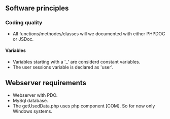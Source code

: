 ## Software principles
### Coding quality 
* All functions/methodes/classes will we documented with either PHPDOC or JSDoc.
#### Variables
* Variables starting with a '_' are considerd constant variables.
* The user sessions variable is declared as 'user'.
## Webserver requirements
* Webserver with PDO.
* MySql database.
* The getUsedData.php uses php component [COM]. So for now only Windows systems.